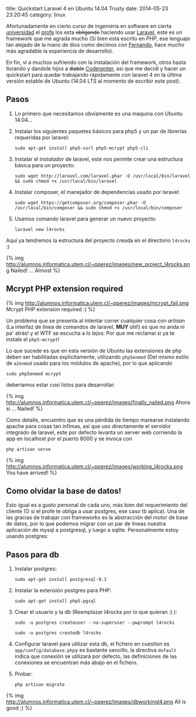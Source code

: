 title: Quickstart Laravel 4 en Ubuntu 14.04 Trusty
date: 2014-05-23 23:20:45
category: linux

Afortunadamente en cierto curso de ingenieria en software en cierta [universidad](http://utem.cl) el [profe](http://sebastian.cl) los esta <del>obligando</del> haciendo usar [Laravel](http://laravel.com), este es un framework que me agrada mucho (Si bien esta escrito en *PHP*, ese lenguaje tan alejado de la mano de dios como decimos con [Fernando](http://alumnos.informatica.utem.cl/~frubilar), hace *mucho* más agradable la experiencia de desarrollo).

En fin, vi a muchos sufriendo con la instalación del framework, otros hasta llorando y dandole hijos a <del>diablo</del> [Codeigniter](http://codeigniter.com), asi que me decidí y hacer un quickstart para quedar trabajando rápidamente con laravel 4 en la última versión estable de Ubuntu (14.04 LTS al momento de escribir este post).

## Pasos

1. Lo primero que necesitamos obviamente es una maquina con Ubuntu 14.04...
2. Instalar los siguientes paquetes básicos para php5 y un par de librerías requeridas por laravel:

    ```sudo apt-get install php5-curl php5-mcrypt php5-cli```
    
3. Instalar el _instalador_ de laravel, este nos permite crear una estructura básica para un proyecto:

    ```sudo wget http://laravel.com/laravel.phar -O /usr/local/bin/laravel && sudo chmod +x /usr/local/bin/laravel```
    
4. Instalar composer, el manejador de dependencias usado por laravel:
    
    ```sudo wget https://getcomposer.org/composer.phar -O /usr/local/bin/composer && sudo chmod +x /usr/local/bin/composer```

5. Usamos comando laravel para generar un nuevo proyecto:

    ```laravel new l4rocks```

Aquí ya tendremos la estructura del proyecto creada en el directorio ```l4rocks``` :)

{% img http://alumnos.informatica.utem.cl/~pperez/images/new_project_l4rocks.png Nailed! ... Almost %}

## Mcrypt PHP extension required


{% img http://alumnos.informatica.utem.cl/~pperez/images/mcrypt_fail.png Mcrypt PHP extension required :( %}

Un problema que se presenta al intentar correr cualquier cosa con *artisan* (La interfaz de linea de comandos de laravel, **MUY** útil!) es que no anda ni pa' atrás! y el WTF se escucha a lo lejos: Por que me reclamai si ya te instale el ```php5-mcrypt```!

Lo que sucede es que en esta versión de Ubuntu las extensiones de php deben ser habilitadas explicitamente, utilizando ```php5enmod``` (Del mismo estilo de ```a2enmod``` usado para los módulos de apache), por lo que aplicando

```sudo php5enmod mcrypt```

deberiamos estar *casi* listos para desarrollar:

{% img http://alumnos.informatica.utem.cl/~pperez/images/finally_nailed.png Ahora si ... Nailed! %}


Como detalle, encuentro que es una pérdida de tiempo marearse instalando apache para cosas tan infimas, asi que uso directamente el servidor integrado de laravel, este por defecto levanta un server web corriendo la app en localhost por el puerto 8000 y se invoca con

```php artisan serve```

{% img http://alumnos.informatica.utem.cl/~pperez/images/working_l4rocks.png You have arrived! %}

## Como olvidar la base de datos!

Esto igual es a gusto personal de cada uno, más bien del requerimiento del cliente (O si el profe te obliga a usar postgres, ese caso tb aplica). Una de las gracias de trabajar con frameworks es la abstracción del motor de base de datos, por lo que podemos migrar con un par de lineas nuestra aplicación de mysql a postgresql, y luego a sqlite.
Personalmente estoy usando postgres:

## Pasos para db

1. Instalar postgres:

    ```sudo apt-get install postgresql-9.3```
    
2. Instalar la extensión postgres para PHP:

    ```sudo apt-get install php5-pgsql```

3. Crear el usuario y la db (Reemplazar l4rocks por lo que quieran :) ):

    ```sudo -u postgres createuser --no-superuser --pwprompt l4rocks```
    
    ```sudo -u postgres createdb l4rocks```
    	
4. Configurar laravel para utilizar esta db, el fichero en cuestion es ```app/config/database.php```y es bastante sencillo, la directiva ```default``` indica que conexión se utilizará por defecto, las definiciones de las conexiones se encuentran más abajo en el fichero.
5. Probar:

    ```php artisan migrate```

{% img http://alumnos.informatica.utem.cl/~pperez/images/dbworkingl4.png All is good ;) %}